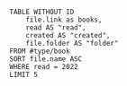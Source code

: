 
<!-- Dataview table. Use as example and modify. -->
```dataview
TABLE WITHOUT ID
	file.link as books, 
	read AS "read", 
	created AS "created", 
	file.folder AS "folder" 
FROM #type/book
SORT file.name ASC
WHERE read = 2022
LIMIT 5
```

<!-- Options 
TABLE WITHOUT ID
	file.folder AS ...
	file.link AS ...
	file.name AS ...
	file.etags AS ...
	length(file.outlinks) AS …
	length(file.inlinks) AS …
	length(file.etags) AS …
	dateformat(file.cday, "yyyy-MM-dd") AS Date
	dateformat(file.cday, "yyyy-LLL-dd") AS Date
	dateformat(date(created, "yyyy-mm-dd, HH:MM"), "yyyy-mm-dd") AS "created" ⚡️bug in DataView 


FROM #target/forumzettelkasten  : when using tags
FROM "Books"                                : when using folders
FROM ""                                          : when using all folders
FROM #status/open OR #status/wip

GROUP BY author

SORT created DESC
SORT file.name ASC

WHERE read = 2023
WHERE status = "open"
WHERE kanban = "backlog"
WHERE contains(file.name,"LernOS Zettelkasten")
WHERE sketchnote != empty

LIMIT 3

---
More about: 
https://github.com/blacksmithgu/obsidian-dataview/blob/master/docs/docs/queries/query-types.md
https://github.com/blacksmithgu/obsidian-dataview/blob/master/docs/docs/queries/data-commands.md

Source: 
https://github.com/groepl/Obsidian-Templates
-->
